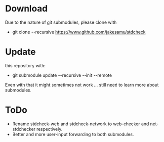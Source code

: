 # Download

Due to the nature of git submodules, please clone with
* git clone --recursive https://www.github.com/jakesamu/stdcheck

# Update

this repository with:
* git submodule update --recursive --init --remote

Even with that it might sometimes not work ... still need to learn more about submodules.

# ToDo

* Rename stdcheck-web and stdcheck-network to web-checker and net-stdchecker respectively.
* Better and more user-input forwarding to both submodules.

